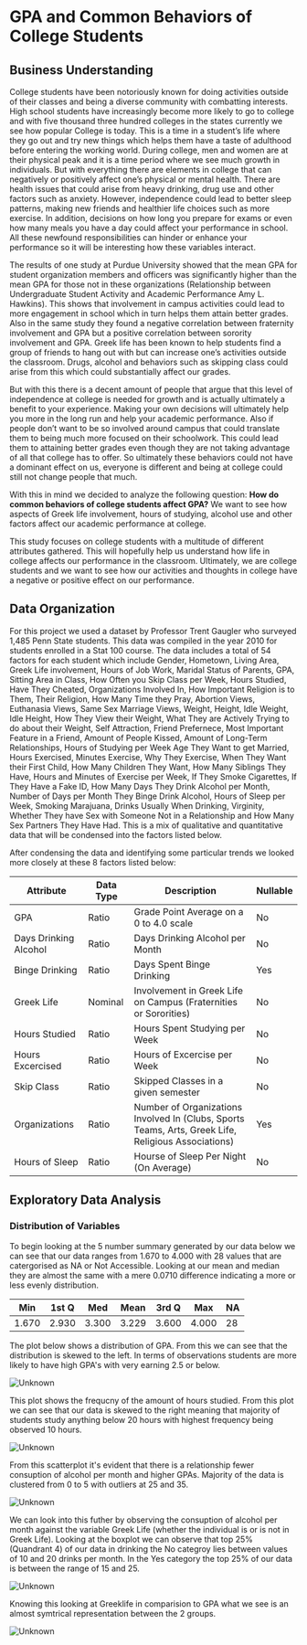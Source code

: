 # GPA and Common Behaviors of College Students

## Business Understanding

   College students have been notoriously known for doing activities outside of their classes and being a diverse community with combatting interests.  High school students have increasingly become more likely to go to college and with five thousand three hundred colleges in the states currently we see how popular College is today.  This is a time in a student’s life where they go out and try new things which helps them have a taste of adulthood before entering the working world.  During college, men and women are at their physical peak and it is a time period where we see much growth in individuals.  But with everything there are elements in college that can negatively or positively affect one’s physical or mental health.  There are health issues that could arise from heavy drinking, drug use and other factors such as anxiety.  However, independence could lead to better sleep patterns, making new friends and healthier life choices such as more exercise.  In addition, decisions on how long you prepare for exams or even how many meals you have a day could affect your performance in school.  All these newfound responsibilities can hinder or enhance your performance so it will be interesting how these variables interact.

  The results of one study at Purdue University showed that the mean GPA for student organization members and officers was significantly higher than the mean GPA for those not in these organizations (Relationship between Undergraduate Student Activity and Academic Performance Amy L. Hawkins).  This shows that involvement in campus activities could lead to more engagement in school which in turn helps them attain better grades.  Also in the same study they found a negative correlation between fraternity involvement and GPA but a positive correlation between sorority involvement and GPA.  Greek life has been known to help students find a group of friends to hang out with but can increase one’s activities outside the classroom.  Drugs, alcohol and behaviors such as skipping class could arise from this which could substantially affect our grades.  

  But with this there is a decent amount of people that argue that this level of independence at college is needed for growth and is actually ultimately a benefit to your experience.  Making your own decisions will ultimately help you more in the long run and help your academic performance.  Also if people don’t want to be so involved around campus that could translate them to being much more focused on their schoolwork.  This could lead them to attaining better grades even though they are not taking advantage of all that college has to offer.  So ultimately these behaviors could not have a dominant effect on us, everyone is different and being at college could still not change people that much.  

  With this in mind we decided to analyze the following question: **How do common behaviors of college students affect GPA?** We want to see how aspects of Greek life involvement, hours of studying, alcohol use and other factors affect our academic performance at college.

  This study focuses on college students with a multitude of different attributes gathered.  This will hopefully help us understand how life in college affects our performance in the classroom.  Ultimately, we are college students and we want to see how our activities and thoughts in college have a negative or positive effect on our performance.  

  
## Data Organization

For this project we used a dataset by Professor Trent Gaugler who surveyed 1,485 Penn State students.  This data was compiled in the year 2010 for students enrolled in a Stat 100 course.  The data includes a total of 54 factors for each student which include Gender, Hometown, Living Area, Greek Life involvement, Hours of Job Work, Maridal Status of Parents, GPA, Sitting Area in Class, How Often you Skip Class per Week, Hours Studied, Have They Cheated, Organizations Involved In, How Important Religion is to Them, Their Religion, How Many Time they Pray, Abortion Views, Euthanasia Views, Same Sex Marriage Views, Weight, Height, Idle Weight, Idle Height, How They View their Weight, What They are Actively Trying to do about their Weight, Self Attraction, Friend Prefernece, Most Important Feature in a Friend, Amount of People Kissed, Amount of Long-Term Relationships, Hours of Studying per Week Age They Want to get Married, Hours Exercised, Minutes Exercise, Why They Exercise, When They Want their First Child, How Many Children They Want, How Many Siblings They Have, Hours and Minutes of Exercise per Week, If They Smoke Cigarettes, If They Have a Fake ID, How Many Days They Drink Alcohol per Month, Number of Days per Month They Binge Drink Alcohol, Hours of Sleep per Week, Smoking Marajuana, Drinks Usually When Drinking, Virginity, Whether They have Sex with Someone Not in a Relationship and How Many Sex Partners They Have Had.  This is a mix of qualitative and quantitative data that will be condensed into the factors listed below.  

After condensing the data and identifying some particular trends we looked more closely at these 8 factors listed below:

| Attribute   | Data Type   | Description   | Nullable   |
|-------------|-------------|---------------|------------|
|GPA          |Ratio     |Grade Point Average on a 0 to 4.0 scale| No |
|Days Drinking Alcohol|Ratio|Days Drinking Alcohol per Month| No |
|Binge Drinking|Ratio|Days Spent Binge Drinking|Yes|
|Greek Life|Nominal|Involvement in Greek Life on Campus (Fraternities or Sororities)| No|
|Hours Studied|Ratio|Hours Spent Studying per Week|No|
|Hours Excercised|Ratio|Hours of Excercise per Week|No|
|Skip Class|Ratio|Skipped Classes in a given semester|No|
|Organizations|Ratio|Number of Organizations Involved In (Clubs, Sports Teams, Arts, Greek Life, Religious Associations)|Yes|
|Hours of Sleep|Ratio|Hourse of Sleep Per Night (On Average)|No|

## Exploratory Data Analysis

### Distribution of Variables

To begin looking at the 5 number summary generated by our data below we can see that our data ranges from 1.670 to 4.000 with 28 values that are catergorised as NA or Not Accessible. Looking at our mean and median they are almost the same with a mere 0.0710 difference indicating a more or less evenly distribution.
   
   |  Min   |  1st Q |  Med   |  Mean  |  3rd Q |  Max   |  NA |  
   |--------|--------|--------|--------|--------|--------|-----|
   |1.670   |2.930   |3.300   |3.229   |3.600   |4.000   |28   |
  
The plot below shows a distribution of GPA. From this we can see that the distribution is skewed to the left. In terms of observations students are more likely to have high GPA's with very earning 2.5 or below.
 
![Unknown](https://user-images.githubusercontent.com/72221286/168321501-b4861b63-f040-4b42-8eed-512d0c79c532.jpg)

This plot shows the frequcny of the amount of hours studied. From this plot we can see that our data is skewed to the right meaning that majority of students study anything below 20 hours with highest frequency being observed 10 hours.

![Unknown](https://user-images.githubusercontent.com/72221286/168326459-defba0c0-bd68-4a99-b254-26ea716b89bb.jpg)

From this scatterplot it's evident that there is a relationship fewer consuption of alcohol per month and higher GPAs. Majority of the data is clustered from 0 to 5 with outliers at 25 and 35.

![Unknown](https://user-images.githubusercontent.com/72221286/168329466-f3ae862f-8335-4ab1-bf0f-e2c1ca922192.jpg)

We can look into this futher by observing the consuption of alcohol per month against the variable Greek Life (whether the individual is or is not in Greek Life). Looking at the boxplot we can observe that top 25% (Quandrant 4) of our data in drinking the No categroy lies between values of 10 and 20 drinks per month. In the Yes category the top 25% of our data is between the range of 15 and 25.

![Unknown](https://user-images.githubusercontent.com/72221286/168394192-8c5af5c2-0e1f-4e64-a503-41ec2673ad1c.png)

Knowing this looking at Greeklife in comparision to GPA what we see is an almost symtrical representation between the 2 groups.

![Unknown](https://user-images.githubusercontent.com/72221286/168394076-58463d7e-55e6-41c7-a2dc-ccadded48e94.png)
